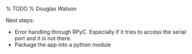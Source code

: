% TODO
% Douglas Watson

Next steps:

- Error handling through RPyC. Especially if it tries to access the serial port and it is not there.
- Package the app into a python module
